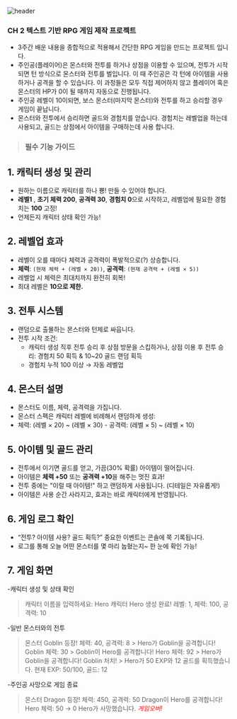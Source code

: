 ![header](https://capsule-render.vercel.app/api?type=wave&color=auto&height=300&section=header&text=1IDIOT3&fontSize=100) 

### CH 2 텍스트 기반 RPG 게임 제작 프로젝트
- 3주간 배운 내용을 종합적으로 적용해서 간단한 RPG 게임을 만드는 프로젝트 입니다.
- 주인공(플레이어)은 몬스터와 전투를 하거나 상점을 이용할 수 있으며, 전투가 시작되면 턴 방식으로 몬스터와 전투를 벌입니다. 이 때 주인공은 각 턴에 아이템을 사용하거나 공격을 할 수 있습니다. 이 과정들은 모두 직접 제어하지 않고 플레이어 혹은 몬스터의 HP가 0이 될 때까지 자동으로 진행됩니다.
- 주인공 레벨이 10이되면, 보스 몬스터(마지막 몬스터)와 전투를 하고 승리할 경우 게임이 끝납니다.
- 몬스터와 전투에서 승리하면 골드와 경험치를 얻습니다. 경험치는 레벨업을 하는데 사용되고, 골드는 상점에서 아이템을 구매하는데 사용 합니다.


 >###  필수 기능 가이드


## 1. **캐릭터 생성 및 관리**
- 원하는 이름으로 캐릭터를 하나 뿅! 만들 수 있어야 합니다.
- __레벨1__ ,  **초기 체력 200**, **공격력 30**, **경험치 0**으로 시작하고, 레벨업에 필요한 경험치는 **100** 고정!
 - 언제든지 캐릭터 상태 확인 가능!


## 2. **레벨업 효과**
  - 레벨이 오를 때마다 체력과 공격력이 폭발적으로(?) 상승합니다.
  - **체력**: `(현재 체력 + (레벨 × 20))`, **공격력**: `(현재 공격력 + (레벨 × 5))`
  - 레벨업 시 체력은 최대치까지 완전히 회복!
  - 최대 레벨은 **10으로 제한.**


## 3. **전투 시스템**
  - 랜덤으로 출몰하는 몬스터와 턴제로 싸웁니다.
  - 전투 시작 조건:
     -  캐릭터 생성 직후
    전투 승리 후 상점 방문을 스킵하거나, 
    상점 이용 후 전투 승리: 경험치 50 획득 & 10~20 골드 랜덤 획득
    - 경험치 누적 100 이상 → 자동 레벨업

## 4. **몬스터 설명**
  - 몬스터도 이름, 체력, 공격력을 가집니다.
  - 몬스터 스펙은 캐릭터 레벨에 비례해서 랜덤하게 생성:
   - 체력: (레벨 × 20) ~ (레벨 × 30)
    - 공격력: (레벨 × 5) ~ (레벨 × 10)

## 5. **아이템 및 골드 관리**
 - 전투에서 이기면 골드를 얻고, 가끔(30% 확률) 아이템이 떨어집니다.
  - 아이템은 **체력 +50** 또는 **공격력 +10**을 해주는 멋진 효과!
  - 전투 중에는 "이럴 때 아이템!" 하고 랜덤하게 사용됩니다. (디테일은 자유롭게!)
  - 아이템은 사용 순간 사라지고, 효과는 바로 캐릭터에게 반영됩니다.

## 6. **게임 로그 확인**
  - “전투? 아이템 사용? 골드 획득?” 중요한 이벤트는 콘솔에 쭉 기록됩니다.
  - 로그를 통해 오늘 어떤 몬스터를 몇 마리 눕혔는지~ 한 눈에 확인 가능!

## 7. **게임 화면**    
-캐릭터 생성 및 상태 확인
        
   > 캐릭터 이름을 입력하세요: Hero
   > 캐릭터 Hero 생성 완료! 레벨: 1, 체력: 100, 공격력: 10
        
-일반 몬스터와의 전투
        
   > 몬스터 Goblin 등장! 체력: 40, 공격력: 8
        > Hero가 Goblin을 공격합니다! Goblin 체력: 30
        > Goblin이 Hero를 공격합니다! Hero 체력: 92
        > Hero가 Goblin을 공격합니다! Goblin 처치!
        > Hero가 50 EXP와 12 골드를 획득했습니다. 현재 EXP: 50/100, 골드: 12
        
   -주인공 사망으로 게임 종료
        
   > 몬스터 Dragon 등장! 체력: 450, 공격력: 50
        Dragon이 Hero를 공격합니다! Hero 체력: 50 → 0
        Hero가 사망했습니다. <span style="color: red">_게임오버!_</span>
        
